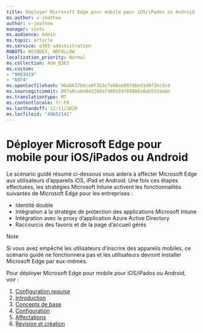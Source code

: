 ```yaml
---
title: Déployer Microsoft Edge pour mobile pour iOS/iPados ou Android
ms.author: v-jmathew
author: v-jmathew
manager: scotv
ms.audience: Admin
ms.topic: article
ms.service: o365-administration
ROBOTS: NOINDEX, NOFOLLOW
localization_priority: Normal
ms.collection: Adm_O365
ms.custom:
- "9003919"
- "6974"
ms.openlocfilehash: 98ab637b6ca0f2b3cfa98ae897d6ed1d9f36c3cd
ms.sourcegitcommit: 097a8cabe0d2280af489159789988a0ab532dabb
ms.translationtype: MT
ms.contentlocale: fr-FR
ms.lasthandoff: 12/11/2020
ms.locfileid: "49652141"
---
```

# <a name="deploy-microsoft-edge-for-mobile-for-iosipados-or-android"></a>Déployer Microsoft Edge pour mobile pour iOS/iPados ou Android

Le scénario guidé résumé ci-dessous vous aidera à affecter Microsoft Edge aux utilisateurs d’appareils iOS, iPad et Android. Une fois ces étapes effectuées, les stratégies Microsoft Intune activent les fonctionnalités suivantes de Microsoft Edge pour les entreprises :

- Identité double
- Intégration à la stratégie de protection des applications Microsoft Intune
- Intégration avec le proxy d’application Azure Active Directory
- Raccourcis des favoris et de la page d’accueil gérés

> [!NOTE]
> Si vous avez empêché les utilisateurs d’inscrire des appareils mobiles, ce scénario guidé ne fonctionnera pas et les utilisateurs devront installer Microsoft Edge par eux-mêmes.

Pour déployer Microsoft Edge pour mobile pour iOS/iPados ou Android, voir :

1. [Configuration requise](https://go.microsoft.com/fwlink/?linkid=2133027)
2. [Introduction](https://go.microsoft.com/fwlink/?linkid=2133520)
3. [Concepts de base](https://go.microsoft.com/fwlink/?linkid=2133421)
4. [Configuration](https://go.microsoft.com/fwlink/?linkid=2133521)
5. [Affectations](https://go.microsoft.com/fwlink/?linkid=2132869)
6. [Révision et création](https://go.microsoft.com/fwlink/?linkid=2133522)
